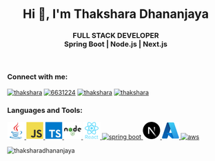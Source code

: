 <h1 align="center">Hi 👋, I'm Thakshara Dhananjaya</h1>
<h3 align="center">FULL STACK DEVELOPER <br> Spring Boot | Node.js | Next.js</h3>
<br>

<h3 align="left">Connect with me:</h3>
<p align="left">
<a href="https://linkedin.com/in/thakshara" target="blank"><img align="center" src="https://raw.githubusercontent.com/rahuldkjain/github-profile-readme-generator/master/src/images/icons/Social/linked-in-alt.svg" alt="thakshara" height="30" width="40" /></a>
<a href="https://stackoverflow.com/users/6631224" target="blank"><img align="center" src="https://raw.githubusercontent.com/rahuldkjain/github-profile-readme-generator/master/src/images/icons/Social/stack-overflow.svg" alt="6631224" height="30" width="40" /></a>
<a href="https://www.hackerrank.com/thakshara" target="blank"><img align="center" src="https://raw.githubusercontent.com/rahuldkjain/github-profile-readme-generator/master/src/images/icons/Social/hackerrank.svg" alt="thakshara" height="30" width="40" /></a>
<a href="https://www.leetcode.com/thakshara" target="blank"><img align="center" src="https://raw.githubusercontent.com/rahuldkjain/github-profile-readme-generator/master/src/images/icons/Social/leet-code.svg" alt="thakshara" height="30" width="40" /></a>
</p>

<h3 align="left">Languages and Tools:</h3>
<p align="left">
  <a href="https://www.java.com" target="_blank" rel="noreferrer"> <img src="https://raw.githubusercontent.com/devicons/devicon/master/icons/java/java-original.svg" alt="java" width="40" height="40"/> </a> 
  <a href="https://developer.mozilla.org/en-US/docs/Web/JavaScript" target="_blank" rel="noreferrer"> <img src="https://raw.githubusercontent.com/devicons/devicon/master/icons/javascript/javascript-original.svg" alt="javascript" width="40" height="40"/> </a> 
 <a href="https://www.typescriptlang.org/" target="_blank" rel="noreferrer"> <img src="https://raw.githubusercontent.com/devicons/devicon/master/icons/typescript/typescript-original.svg" alt="typescript" width="40" height="40"/> </a>
  <a href="https://nodejs.org" target="_blank" rel="noreferrer"> <img src="https://raw.githubusercontent.com/devicons/devicon/master/icons/nodejs/nodejs-original-wordmark.svg" alt="nodejs" width="40" height="40"/> </a> 
  <a href="https://reactjs.org/" target="_blank" rel="noreferrer"> <img src="https://raw.githubusercontent.com/devicons/devicon/master/icons/react/react-original-wordmark.svg" alt="react" width="40" height="40"/> </a> 
  <a href="https://spring.io/projects/spring-boot" target="_blank" rel="noreferrer"> <img src="https://alex-bezverkhniy.github.io/images/spring-boot/spring-boot-logo.png" alt="spring boot" width="40" height="40"/> </a>
  <a href="https://nextjs.org/" target="_blank" rel="noreferrer"> <img src="https://raw.githubusercontent.com/devicons/devicon/master/icons/nextjs/nextjs-original.svg" alt="nextjs" width="40" height="40"/> </a>
  <a href="https://azure.microsoft.com/" target="_blank" rel="noreferrer"> <img src="https://raw.githubusercontent.com/devicons/devicon/master/icons/azure/azure-original.svg" alt="azure" width="40" height="40"/> </a>
  <a href="https://aws.amazon.com/" target="_blank" rel="noreferrer"> <img src="https://elevate.ba/wp-content/uploads/2023/09/Group-43858.png" alt="aws" width="40" height="40"/> </a>
  </a>
</p>

<p><img align="center" src="https://github-readme-stats.vercel.app/api/top-langs?username=thaksharadhananjaya&show_icons=true&locale=en&layout=compact" alt="thaksharadhananjaya" /></p>
